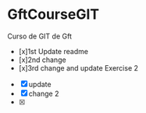 # GftCourseGIT
 Curso de GIT de Gft
 - [x]1st Update readme
 - [x]2nd change
 - [x]3rd change and update
 Exercise 2 
 - [x] update
 - [x] change 2
  - [x]  